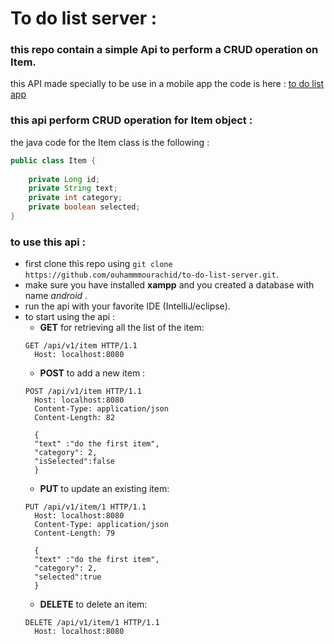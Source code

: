 # To do list server :
### this repo contain a simple Api to perform a **CRUD** operation on Item.
this API made specially to be use in a mobile app the code is here : [to do list app](https://github.com/ouhammmourachid/to-do-list.git)

### this api perform CRUD operation for Item object :
the java code for the Item class is the following :

```java
public class Item {
    
    private Long id;
    private String text;
    private int category;
    private boolean selected;
}
```


### to use this api :

- first clone this repo using `git clone https://github.com/ouhammmourachid/to-do-list-server.git`.
- make sure you have installed **xampp** and you created a database with name _android_ .
- run the api with your favorite IDE (IntelliJ/eclipse).
- to start using the api :
  - **GET** for retrieving all the list of the item:
  ```HTTP
  GET /api/v1/item HTTP/1.1
    Host: localhost:8080
  ```
  - **POST**  to add a new item :
  ```HTTP
  POST /api/v1/item HTTP/1.1
    Host: localhost:8080
    Content-Type: application/json
    Content-Length: 82
    
    {
    "text" :"do the first item",
    "category": 2,
    "isSelected":false
    }
  ```
  - **PUT** to update an existing item: 
  ```HTTP
  PUT /api/v1/item/1 HTTP/1.1
    Host: localhost:8080
    Content-Type: application/json
    Content-Length: 79
    
    {
    "text" :"do the first item",
    "category": 2,
    "selected":true
    }
  ```
  - **DELETE** to delete an item:
  ```HTTP
  DELETE /api/v1/item/1 HTTP/1.1
    Host: localhost:8080
  ```

